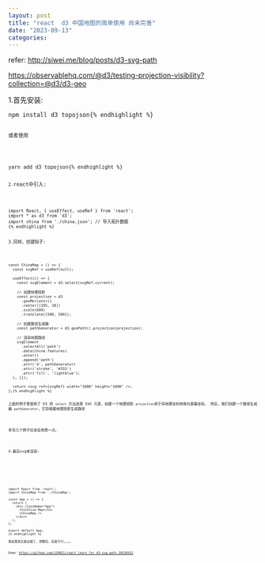 ```yaml
---
layout: post
title: "react  d3 中国地图的简单使用 尚未完善"
date: "2023-09-13"
categories: 
---
```

<p>refer: <a href="http://siwei.me/blog/posts/d3-svg-path">http://siwei.me/blog/posts/d3-svg-path</a></p>

<p><a href="https://observablehq.com/@d3/testing-projection-visibility?collection=@d3/d3-geo">https://observablehq.com/@d3/testing-projection-visibility?collection=@d3/d3-geo</a></p>

<p>1.首先安装:</p>

<pre>
<code>npm install d3 topojson{% endhighlight %}

<p><code>或者使用</code></p>

<pre>
<code>yarn add d3 topojson{% endhighlight %}

<p><code>2.</code>react中引入:</p>

<pre>
<code>import React, { useEffect, useRef } from &#39;react&#39;;
import * as d3 from &#39;d3&#39;;
import china from &#39;./china.json&#39;; // 导入拓扑数据
{% endhighlight %}

<p dir="auto">3.同样，创建钩子:</p>

<pre>
<code>const ChinaMap = () =&gt; {
  const svgRef = useRef(null);

  useEffect(() =&gt; {
    const svgElement = d3.select(svgRef.current);

    // 创建地理投影
    const projection = d3
      .geoMercator()
      .center([105, 38])
      .scale(600)
      .translate([500, 500]);

    // 创建路径生成器
    const pathGenerator = d3.geoPath().projection(projection);

    // 渲染地图路径
    svgElement
      .selectAll(&#39;path&#39;)
      .data(china.features)
      .enter()
      .append(&#39;path&#39;)
      .attr(&#39;d&#39;, pathGenerator)
      .attr(&#39;stroke&#39;, &#39;#333&#39;)
      .attr(&#39;fill&#39;, &#39;lightblue&#39;);
  }, []);

  return &lt;svg ref={svgRef} width=&quot;1000&quot; height=&quot;1000&quot; /&gt;;
};{% endhighlight %}

<p>上面的例子里使用了 D3 的 <code>select</code> 方法选择 SVG 元素，创建一个地理投影 <code>projection</code>用于将地理坐标转换为屏幕坐标。 然后，我们创建一个路径生成器 <code>pathGenerator</code>，它将根据地理投影生成路径</p>

<p>多写几个例子应该会熟悉一点。</p>

<p>4.最后svg来渲染:</p>

<div class="Layout-main">
<div class="Box Box--responsive js-code-block-container js-code-nav-container js-tagsearch-file md" id="readme">
<div class="Box-body pb-5 px-5">
<div class="notranslate overflow-auto position-relative snippet-clipboard-content">
<pre>
<code>import React from &#39;react&#39;;
import ChinaMap from &#39;./ChinaMap&#39;;

const App = () =&gt; {
  return (
    &lt;div className=&quot;App&quot;&gt;
      &lt;h1&gt;China Map&lt;/h1&gt;
      &lt;ChinaMap /&gt;
    &lt;/div&gt;
  );
};

export default App;
{% endhighlight %}

<div class="position-absolute right-0 top-0 zeroclipboard-container">我这里其实是出错了，调整后，还是不行。。。。。</div>

<div class="position-absolute right-0 top-0 zeroclipboard-container">Demo：<a href="https://github.com/120821/react_learn_for_d3_svg_path_20230912">https://github.com/120821/react_learn_for_d3_svg_path_20230912</a></div>
</div>
</div>
</div>
</div>

<p>&nbsp;</p>

